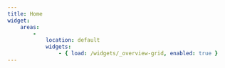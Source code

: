 ```yaml
---
title: Home
widget:
    areas:
        -
            location: default
            widgets:
                - { load: /widgets/_overview-grid, enabled: true }
---
```


